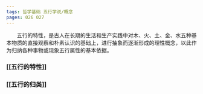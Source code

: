 ```yaml
---
tags: 哲学基础 五行学说/概念
pages: 026 027
---
```

&emsp;&emsp;五行的特性，是古人在长期的生活和生产实践中对木、火、土、金、水五种基本物质的直接观察和朴素认识的基础上，进行抽象而逐渐形成的理性概念，以此作为归纳各种事物或现象五行属性的基本依据。

### [[五行的特性]]
### [[五行的归类]]